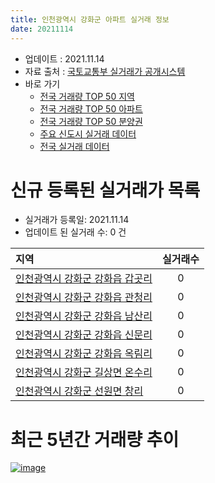 ```yaml
---
title: 인천광역시 강화군 아파트 실거래 정보
date: 20211114
---
```


* 업데이트 : 2021.11.14
* 자료 출처 : [국토교통부 실거래가 공개시스템](http://rt.molit.go.kr)
* 바로 가기
    * [전국 거래량 TOP 50 지역](https://apt-info.github.io/apt-trade-info/tr)
    * [전국 거래량 TOP 50 아파트](https://apt-info.github.io/apt-trade-info/ta)
    * [전국 거래량 TOP 50 분양권](https://apt-info.github.io/apt-trade-info/tb)
    * [주요 신도시 실거래 데이터](https://apt-info.github.io/apt-trade-info/newtown)
    * [전국 실거래 데이터](https://apt-info.github.io/apt-trade-info/all)



<script async src="https://pagead2.googlesyndication.com/pagead/js/adsbygoogle.js"></script>
<!-- 기본광고 -->
<ins class="adsbygoogle"
     style="display:block"
     data-ad-client="ca-pub-1142216861245946"
     data-ad-slot="4805727019"
     data-ad-format="auto"
     data-full-width-responsive="true"></ins>
<script>
     (adsbygoogle = window.adsbygoogle || []).push({});
</script>


# 신규 등록된 실거래가 목록

* 실거래가 등록일: 2021.11.14
* 업데이트 된 실거래 수: 0 건


|지역|실거래수|
|:---|:---:|
|[인천광역시 강화군 강화읍 갑곳리](https://apt-info.github.io/apt-trade-info/r609)|0|
|[인천광역시 강화군 강화읍 관청리](https://apt-info.github.io/apt-trade-info/r611)|0|
|[인천광역시 강화군 강화읍 남산리](https://apt-info.github.io/apt-trade-info/r2876)|0|
|[인천광역시 강화군 강화읍 신문리](https://apt-info.github.io/apt-trade-info/r2875)|0|
|[인천광역시 강화군 강화읍 옥림리](https://apt-info.github.io/apt-trade-info/r612)|0|
|[인천광역시 강화군 길상면 온수리](https://apt-info.github.io/apt-trade-info/r2877)|0|
|[인천광역시 강화군 선원면 창리](https://apt-info.github.io/apt-trade-info/r610)|0|



<script async src="https://pagead2.googlesyndication.com/pagead/js/adsbygoogle.js"></script>
<!-- 기본광고 -->
<ins class="adsbygoogle"
     style="display:block"
     data-ad-client="ca-pub-1142216861245946"
     data-ad-slot="4805727019"
     data-ad-format="auto"
     data-full-width-responsive="true"></ins>
<script>
     (adsbygoogle = window.adsbygoogle || []).push({});
</script>


# 최근 5년간 거래량 추이


<div style="width:100%;">
    <canvas id="deal_progress" height="200"></canvas>
</div>

<script>
new Chart(document.getElementById("deal_progress"), {
    type: 'line',
    data: {
        labels: ['16.01','16.02','16.03','16.04','16.05','16.06','16.07','16.08','16.09','16.10','16.11','16.12','17.01','17.02','17.03','17.04','17.05','17.06','17.07','17.08','17.09','17.10','17.11','17.12','18.01','18.02','18.03','18.04','18.05','18.06','18.07','18.08','18.09','18.10','18.11','18.12','19.01','19.02','19.03','19.04','19.05','19.06','19.07','19.08','19.09','19.10','19.11','19.12','20.01','20.02','20.03','20.04','20.05','20.06','20.07','20.08','20.09','20.10','20.11','20.12','21.01','21.02','21.03','21.04','21.05','21.06','21.07','21.08','21.09','21.10','21.11'],
        datasets: [{
            label: '매매/분양권',
            data: [8,16,15,26,47,20,20,10,19,20,14,10,11,16,13,7,16,14,11,13,12,19,8,13,12,11,19,14,10,7,11,16,12,13,13,11,12,12,16,10,11,6,14,7,7,4,7,15,10,14,4,10,19,10,24,14,8,18,12,25,16,14,30,14,14,9,8,16,12,11,3],
            borderColor: "rgba(66, 133, 243, 1)",
            backgroundColor: "rgba(66, 133, 243, 0.05)",
            borderWidth: 1,
            pointRadius: 0,
            fill: false,
            lineTension: 0
        },{
            label: '전/월세',
            data: [6,4,2,3,3,6,8,5,5,8,10,5,7,6,12,3,4,7,8,5,8,7,6,4,4,12,9,6,4,5,4,4,3,6,9,6,3,8,10,5,5,4,3,5,8,6,3,5,5,4,5,4,6,6,6,4,5,1,5,3,5,11,2,2,7,4,5,6,1,5,0],
            borderColor: "rgba(255, 90, 0, 1)",
            backgroundColor: "rgba(255, 90, 0, 0.05)",
            borderWidth: 1,
            pointRadius: 0,
            fill: false,
            lineTension: 0
        },{
            label: '합계',
            data: [14,20,17,29,50,26,28,15,24,28,24,15,18,22,25,10,20,21,19,18,20,26,14,17,16,23,28,20,14,12,15,20,15,19,22,17,15,20,26,15,16,10,17,12,15,10,10,20,15,18,9,14,25,16,30,18,13,19,17,28,21,25,32,16,21,13,13,22,13,16,3],
            borderColor: "rgba(0, 0, 0, 1)",
            backgroundColor: "rgba(0, 0, 0, 0.03)",
            borderWidth: 0.1,
            pointRadius: 0,
            fill: true,
            lineTension: 0
        }
        ]
    },
    options: {
        responsive: true,
        title: {
            display: false
        },
        tooltips: {
            mode: 'index',
            intersect: false
        },
        hover: {
            mode: 'nearest',
            intersect: true
        },
        scales: {
            xAxes: [{
                display: true,
                scaleLabel: {
                    display: true,
                    labelString: '년/월'
                }
            }],
            yAxes: [{
                display: true,
                ticks: {
                    suggestedMin: 0,
                },
                scaleLabel: {
                    display: true,
                    labelString: '실거래 수'
                }
            }]
        }
    }
});

</script>


[![image](https://apt-info.github.io/images/2020-01-03-apt-trade-info/1024x500.png)](https://play.google.com/store/apps/details?id=com.aptinfo.apttradeinfo)

